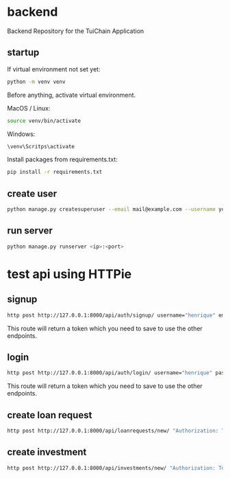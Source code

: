 # backend
Backend Repository for the TuiChain Application

## startup

If virtual environment not set yet:
```bash
python -m venv venv
```

Before anything, activate virtual environment.

MacOS / Linux:
```bash
source venv/bin/activate
```
Windows:
```bash
\venv\Scritps\activate
```

Install packages from requirements.txt:
```bash
pip install -r requirements.txt
```

## create user
```bash
python manage.py createsuperuser --email mail@example.com --username yourusername
```

## run server
```bash
python manage.py runserver <ip>:<port>
```

# test api using HTTPie

## signup

```bash
http post http://127.0.0.1:8000/api/auth/signup/ username="henrique" email="henrique@mail.com" password="soulindo!" first_name="Henrique" last_name="Pereira"
```

This route will return a token which you need to save to use the other endpoints.

## login

```bash
http post http://127.0.0.1:8000/api/auth/login/ username="henrique" password="soulindo!"
```

This route will return a token which you need to save to use the other endpoints.

## create loan request
```bash
http post http://127.0.0.1:8000/api/loanrequests/new/ "Authorization: Token <token_gotten_from_login>" school="Escola da Vida" course="Tráfico de Gomitas" amount=420.69
```

## create investment
```bash
http post http://127.0.0.1:8000/api/investments/new/ "Authorization: Token <token_gotten_from_login>" request=1 amount=69.420
```